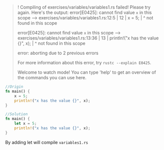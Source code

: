 >! Compiling of exercises/variables/variables1.rs failed! Please try again. Here's the output:
>error[E0425]: cannot find value `x` in this scope
>  --> exercises/variables/variables1.rs:12:5
>   |
>12 |     x = 5;
>   |     ^ not found in this scope
>
>error[E0425]: cannot find value `x` in this scope
>  --> exercises/variables/variables1.rs:13:36
>   |
>13 |     println!("x has the value {}", x);
>   |                                    ^ not found in this scope
>
>error: aborting due to 2 previous errors
>
>For more information about this error, try `rustc --explain E0425`.
>
>Welcome to watch mode! You can type 'help' to get an overview of the commands you can use here.

```rust
//Origin
fn main() {
    x = 5;
    println!("x has the value {}", x);
}
```

```rust
//Solution
fn main() {
    let x = 5;
    println!("x has the value {}", x);
}
```

By adding let will compile `variables1.rs`